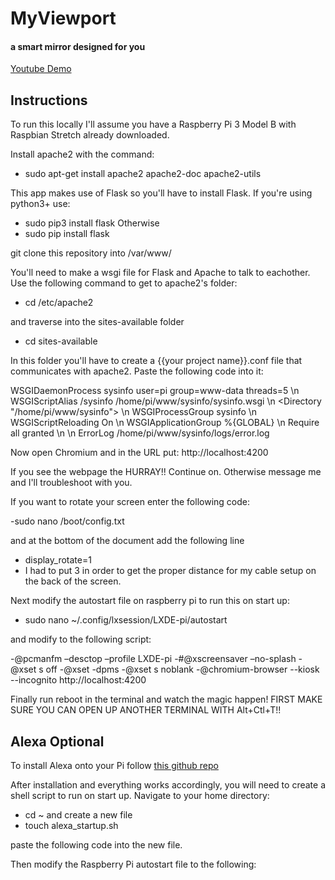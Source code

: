 # MyViewport
#### a smart mirror designed for you

[Youtube Demo](https://www.youtube.com/watch?v=-42N0AdAzV8)

## Instructions

To run this locally I'll assume you have a Raspberry Pi 3 Model B with Raspbian Stretch already downloaded. 

Install apache2 with the command:
- sudo apt-get install apache2 apache2-doc apache2-utils

This app makes use of Flask so you'll have to install Flask. If you're using python3+ use:
- sudo pip3 install flask
Otherwise
- sudo pip install flask

git clone this repository into /var/www/

You'll need to make a wsgi file for Flask and Apache to talk to eachother. Use the following command to get to apache2's folder:
- cd /etc/apache2

and traverse into the sites-available folder
- cd sites-available

In this folder you'll have to create a {{your project name}}.conf file that communicates with apache2.
Paste the following code into it:

WSGIDaemonProcess sysinfo user=pi group=www-data threads=5 \n
WSGIScriptAlias /sysinfo /home/pi/www/sysinfo/sysinfo.wsgi \n
<Directory "/home/pi/www/sysinfo"> \n
	WSGIProcessGroup sysinfo \n
	WSGIScriptReloading On \n
	WSGIApplicationGroup %{GLOBAL} \n
  Require all granted \n
</Directory> \n
ErrorLog /home/pi/www/sysinfo/logs/error.log

Now open Chromium and in the URL put: http://localhost:4200

If you see the webpage the HURRAY!! Continue on. Otherwise message me and I'll troubleshoot with you.

If you want to rotate your screen enter the following code:

-sudo nano /boot/config.txt

and at the bottom of the document add the following line

- display_rotate=1
- I had to put 3 in order to get the proper distance for my cable setup on the back of the screen.

Next modify the autostart file on raspberry pi to run this on start up:

- sudo nano ~/.config/lxsession/LXDE-pi/autostart

and modify to the following script:

-@pcmanfm –desctop –profile LXDE-pi 
-#@xscreensaver –no-splash 
-@xset s off 
-@xset -dpms 
-@xset s noblank 
-@chromium-browser --kiosk --incognito http://localhost:4200

Finally run reboot in the terminal and watch the magic happen!
FIRST MAKE SURE YOU CAN OPEN UP ANOTHER TERMINAL WITH Alt+Ctl+T!!

## Alexa Optional

To install Alexa onto your Pi follow [this github repo](https://github.com/alexa/alexa-avs-sample-app/wiki/Raspberry-Pi)

After installation and everything works accordingly, you will need to create a shell script to run on start up. Navigate to your home directory:
- cd ~
and create a new file
- touch alexa_startup.sh

paste the following code into the new file.


Then modify the Raspberry Pi autostart file to the following:
